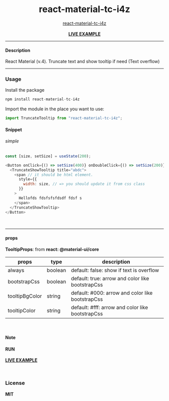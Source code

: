 <div align="center">
    <h1>react-material-tc-i4z</h1>
    <a href="https://github.com/delpikye-v/react-material-tc-ifv4">react-material-tc-i4z</a>
    <br />
    <br />
    <b><a href="https://codesandbox.io/s/h8vjx8">LIVE EXAMPLE</a>
    </b>
</div>

---

#### Description

React Material (v.4). Truncate text and show tooltip if need (Text overflow)

---
### Usage

Install the package

```js
npm install react-material-tc-i4z
```

Import the module in the place you want to use:
```js
import TruncateTooltip from "react-material-tc-i4z";

```

#### Snippet

###### simple

```js
const [size, setSize] = useState(200);

<Button onClick={() => setSize(400)} onDoubleClick={() => setSize(200)}>
  <TruncateShowTooltip title="abdc">
    <span // it should be html element.
      style={{
        width: size, // => you should update it from css class
      }}
    >
      Hellofds fdsfsfsfdsdf fdsf s
    </span>
  </TruncateShowTooltip>
</Button>
```

<br />

---


#### props

<b>TooltipProps</b>: from <b>react: @material-ui/core</b>


| props               | type                      | description                                      |
|---------------------|---------------------------|--------------------------------------------------|
| always              | boolean                   | default: false:  show if text is overflow        |
| bootstrapCss        | boolean                   | default: true: arrow and color like bootstrapCss |
| tooltipBgColor      | string                    | default: #000: arrow and color like bootstrapCss |
| tooltipColor        | string                    | default: #fff: arrow and color like bootstrapCss |

<br />

#### Note



#### RUN

<b><a href="https://codesandbox.io/s/h8vjx8">LIVE EXAMPLE</a>

<br />

### License

MIT